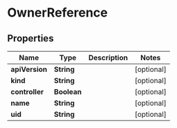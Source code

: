 
# OwnerReference

## Properties
Name | Type | Description | Notes
------------ | ------------- | ------------- | -------------
**apiVersion** | **String** |  |  [optional]
**kind** | **String** |  |  [optional]
**controller** | **Boolean** |  |  [optional]
**name** | **String** |  |  [optional]
**uid** | **String** |  |  [optional]



